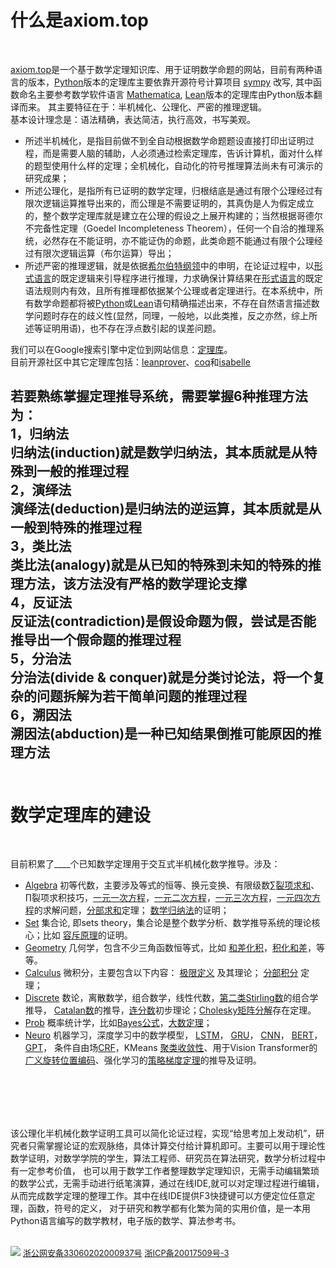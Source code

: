 # 什么是axiom.top  
  <br>

[axiom.top](../index.php)是一个基于数学定理知识库、用于证明数学命题的网站，目前有两种语言的版本，[Python](https://github.com/cosmosZhou/axiom/tree/master)版本的定理库主要依靠开源符号计算项目 
[sympy](https://github.com/sympy/sympy) 改写, 其中函数命名主要参考数学软件语言
[Mathematica](https://reference.wolfram.com/language/index.html.en?source=footer), [Lean](https://github.com/cosmosZhou/axiom/tree/main)版本的定理库由Python版本翻译而来。 
其主要特征在于：半机械化、公理化、严密的推理逻辑。  
基本设计理念是：语法精确，表达简洁，执行高效，书写美观。
	
	
* 所述半机械化，是指目前做不到全自动根据数学命题题设直接打印出证明过程，而是需要人脑的辅助，人必须通过检索定理库，告诉计算机，面对什么样的题型使用什么样的定理；全机械化，自动化的符号推理算法尚未有可演示的研究成果；
* 所述公理化，是指所有已证明的数学定理，归根结底是通过有限个公理经过有限次逻辑运算推导出来的，而公理是不需要证明的，其真伪是人为假定成立的，整个数学定理库就是建立在公理的假设之上展开构建的；当然根据哥德尔不完备性定理（Goedel Incompleteness Theorem），任何一个自洽的推理系统，必然存在不能证明，亦不能证伪的命题，此类命题不能通过有限个公理经过有限次逻辑运算（布尔运算）导出；
* 所述严密的推理逻辑，就是依据[希尔伯特纲领](https://en.wikipedia.org/wiki/Hilbert%27s_program)中的申明，在论证过程中，以[形式语言](https://en.wikipedia.org/wiki/Formal_language)的既定逻辑来引导程序进行推理，力求确保计算结果在[形式语言](https://en.wikipedia.org/wiki/Formal_language)的既定语法规则内有效，且所有推理都依据某个公理或者定理进行。在本系统中，所有数学命题都将被[Python](https://www.python.org/)或[Lean](https://lean-lang.org/)语句精确描述出来，不存在自然语言描述数学问题时存在的歧义性(显然，同理，一般地，以此类推，反之亦然，综上所述等证明用语)，也不存在浮点数引起的误差问题。  

我们可以在Google搜索引擎中定位到网站信息：[定理库](https://www.google.com.hk/search?q=%E5%AE%9A%E7%90%86%E5%BA%93)。  
目前开源社区中其它定理库包括：[leanprover](https://leanprover-community.github.io/mathlib4_docs/Mathlib/Algebra/Algebra/Basic.html)、[coq](https://github.com/coq/coq)和[isabelle](https://isabelle.in.tum.de/)


若要熟练掌握定理推导系统，需要掌握6种推理方法为：  
1，归纳法  
归纳法(induction)就是数学归纳法，其本质就是从特殊到一般的推理过程  
2，演绎法  
演绎法(deduction)是归纳法的逆运算，其本质就是从一般到特殊的推理过程  
3，类比法  
类比法(analogy)就是从已知的特殊到未知的特殊的推理方法，该方法没有严格的数学理论支撑  
4，反证法  
反证法(contradiction)是假设命题为假，尝试是否能推导出一个假命题的推理过程  
5，分治法  
分治法(divide & conquer)就是分类讨论法，将一个复杂的问题拆解为若干简单问题的推理过程  
6，溯因法  
溯因法(abduction)是一种已知结果倒推可能原因的推理方法
<br><br>
------


# 数学定理库的建设
  <br>
  
目前积累了<label id=count>____</label>个已知数学定理用于交互式半机械化数学推导。涉及：	
	
* [Algebra](../?module=Algebra) 初等代数，主要涉及等式的恒等、换元变换、有限级数[∑裂项求和](../?module=Algebra.Sum.eq.Add.telescope.step)、∏裂项求积技巧，[一元一次方程](../?module=Algebra.Add.eq.Zero.to.AndImplyS_Eq.simple)，[一元二次方程](../?module=Algebra.Add.eq.Zero.to.And_Imply_Or_EqS_Div.quadratic)，[一元三次方程](../?module=Algebra.Add.eq.Zero.to.And_Imply_Or_EqS.cubic)，[一元四次方程](../?module=Algebra.Add.eq.Zero.to.And_Imply_Or_EqS.quartic)的求解问题，[分部求和](../?module=Algebra.Sum.eq.Add.by_parts)定理；
[数学归纳法](../?module=Algebra.Ne_0.Imply.to.Ne_0.induct)的证明；
* [Set](../?module=Set) 集合论, 即sets theory，集合论是整个数学分析、数学推导系统的理论核心；比如
[容斥原理](../?module=Set.CardUnion.eq.Sub_.AddCards.CardIntersect.principle.inclusion_exclusion)的证明。
* [Geometry](../?module=Geometry) 几何学，包含不少三角函数恒等式，比如
[和差化积](../?module=Geometry.Cos.eq.Add)，[积化和差](../?module=Geometry.Mul.eq.Add.Sin)，等等。
* [Calculus](../?module=Calculus) 微积分，主要包含以下内容： 
[极限定义](../?module=Calculus.Eq_Limit.to.Any.All.limit_definition) 及其理论；
[分部积分](../?module=Calculus.Integral.eq.Add.by_parts) 定理；
* [Discrete](../?module=Discrete) 数论，离散数学，组合数学，线性代数，[第二类Stirling数](../?module=Discrete.Stirling.eq.Add.recurrence)的组合学推导，
[Catalan数](../?module=Discrete.Eq.Eq.to.Eq.catalan.recurrence)的推导，[连分数](../?module=Discrete.Add.eq.Pow.HK.recurrence)初步理论；[Cholesky矩阵分解](../?module=Discrete.Eq_Adjoint.Imply_Gt_0.to.Any.Eq.Cholesky)存在定理。
* [Prob](../?module=Prob) 概率统计学，比如[Bayes公式](../?module=Prob.Prob.eq.Div.Prob.bayes)，[大数定理](../?module=Prob.Eq_Conditioned.Eq_Expect.Eq_Var.to.Eq.Limit.Prob.law_of_large_numbers)；
* [Neuro](../?module=Neuro) 机器学习，深度学习中的数学模型，
[LSTM](../?module=Neuro.Eq.Eq.to.Eq.long_short_term_memory)，
[GRU](../?module=Neuro.Eq_AddMulS.gated_recurrent_unit)，
[CNN](../?module=Neuro.Eq_Lamda_Bool_In.to.Eq.conv1d)，
[BERT](../?module=Neuro.DotSoftmax.eq.Lamda_Div.scaled_dot_product_attention)，
[GPT](../?module=Neuro.DotSoftmax.eq.Lamda_Dot.gpt)，
条件自由场[CRF](../?module=Neuro.Ne_0.Eq.Eq.Eq.to.And.crf.y_given_x)，KMeans
[聚类收敛性](../?module=Set.In.NotIn.LeAbsSSub_Sum.to.LeAddSSumSSquareSub_Sum)、用于Vision Transformer的[广义旋转位置编码](../?module=Neuro.Eq_Mul.Eq_Mul.Eq_Block.to.DotSoftmax.eq.Lamda_Sum.plane)、强化学习的[策略梯度定理](../?module=Neuro.Eq_Conditioned.Eq_Expect.is_finite.is_finite.to.EqDot_GradExpect.unbiased_advantage_estimate)的推导及证明。  

<br><br>
-------
该公理化半机械化数学证明工具可以简化论证过程，实现“给思考加上发动机”，研究者只需掌握论证的宏观脉络，具体计算交付给计算机即可。主要可以用于理论性数学证明，对数学学院的学生，算法工程师、研究员在算法研究，数学分析过程中有一定参考价值，
也可以用于数学工作者整理数学定理知识，无需手动编辑繁琐的数学公式，无需手动进行纸笔演算，通过在线IDE,就可以对定理过程进行编辑，从而完成数学定理的整理工作。其中在线IDE提供F3快捷键可以方便定位任意定理，函数，符号的定义，
对于研究和教学都有化繁为简的实用价值，是一本用Python语言编写的数学教材，电子版的数学、算法参考书。
<br><br>

![](png/national_emblem.png)
[<font size=2>浙公网安备33060202000937号</font>](http://www.beian.gov.cn/portal/registerSystemInfo?recordcode=33060202000937)
[<font size=2>浙ICP备20017509号-3</font>](https://beian.miit.gov.cn/)

<script type=module>
	$('#count').innerHTML = await get("../php/request/count.php");
</script>